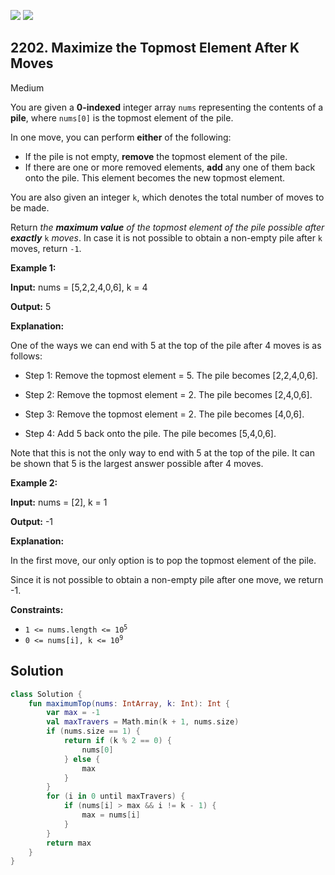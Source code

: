 [![](https://img.shields.io/github/stars/javadev/LeetCode-in-Kotlin?label=Stars&style=flat-square)](https://github.com/javadev/LeetCode-in-Kotlin)
[![](https://img.shields.io/github/forks/javadev/LeetCode-in-Kotlin?label=Fork%20me%20on%20GitHub%20&style=flat-square)](https://github.com/javadev/LeetCode-in-Kotlin/fork)

## 2202\. Maximize the Topmost Element After K Moves

Medium

You are given a **0-indexed** integer array `nums` representing the contents of a **pile**, where `nums[0]` is the topmost element of the pile.

In one move, you can perform **either** of the following:

*   If the pile is not empty, **remove** the topmost element of the pile.
*   If there are one or more removed elements, **add** any one of them back onto the pile. This element becomes the new topmost element.

You are also given an integer `k`, which denotes the total number of moves to be made.

Return _the **maximum value** of the topmost element of the pile possible after **exactly**_ `k` _moves_. In case it is not possible to obtain a non-empty pile after `k` moves, return `-1`.

**Example 1:**

**Input:** nums = [5,2,2,4,0,6], k = 4

**Output:** 5

**Explanation:**

One of the ways we can end with 5 at the top of the pile after 4 moves is as follows:

- Step 1: Remove the topmost element = 5. The pile becomes [2,2,4,0,6].

- Step 2: Remove the topmost element = 2. The pile becomes [2,4,0,6].

- Step 3: Remove the topmost element = 2. The pile becomes [4,0,6].

- Step 4: Add 5 back onto the pile. The pile becomes [5,4,0,6].

Note that this is not the only way to end with 5 at the top of the pile. It can be shown that 5 is the largest answer possible after 4 moves. 

**Example 2:**

**Input:** nums = [2], k = 1

**Output:** -1

**Explanation:**

In the first move, our only option is to pop the topmost element of the pile.

Since it is not possible to obtain a non-empty pile after one move, we return -1. 

**Constraints:**

*   <code>1 <= nums.length <= 10<sup>5</sup></code>
*   <code>0 <= nums[i], k <= 10<sup>9</sup></code>

## Solution

```kotlin
class Solution {
    fun maximumTop(nums: IntArray, k: Int): Int {
        var max = -1
        val maxTravers = Math.min(k + 1, nums.size)
        if (nums.size == 1) {
            return if (k % 2 == 0) {
                nums[0]
            } else {
                max
            }
        }
        for (i in 0 until maxTravers) {
            if (nums[i] > max && i != k - 1) {
                max = nums[i]
            }
        }
        return max
    }
}
```